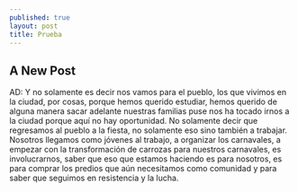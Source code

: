 ```yaml
---
published: true
layout: post
title: Prueba
---
```

## A New Post
AD: Y no solamente es decir nos vamos para el pueblo, los que vivimos en la ciudad, por cosas, porque hemos querido estudiar, hemos querido de alguna manera sacar adelante nuestras familias puse nos ha tocado irnos a la ciudad porque aquí no hay oportunidad. No solamente decir que regresamos al pueblo a la fiesta, no solamente eso sino también a trabajar. Nosotros llegamos como jóvenes al trabajo, a organizar los carnavales, a empezar con la transformación de carrozas para nuestros carnavales, es involucrarnos, saber que eso que estamos haciendo es para nosotros, es para comprar los predios que aún necesitamos como comunidad y para saber que seguimos en resistencia y la lucha.
